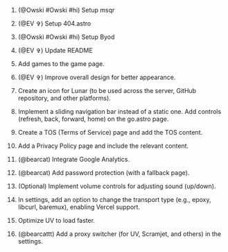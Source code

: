 1. (@Owski #Owski #hi)
   Setup msqr

2. (@EV ✞)
   Setup 404.astro

3. (@Owski #Owski #hi)
   Setup Byod

4. (@EV ✞)
   Update README

5. Add games to the game page.

6. (@EV ✞)
   Improve overall design for better appearance.

7. Create an icon for Lunar (to be used across the server, GitHub repository, and other platforms).

8. Implement a sliding navigation bar instead of a static one.
   Add controls (refresh, back, forward, home) on the go.astro page.

10. Create a TOS (Terms of Service) page and add the TOS content.

11. Add a Privacy Policy page and include the relevant content.

12. (@bearcat)
    Integrate Google Analytics.

13. (@bearcat)
    Add password protection (with a fallback page).

14. (Optional) Implement volume controls for adjusting sound (up/down).

15. In settings, add an option to change the transport type (e.g., epoxy, libcurl, baremux), enabling Vercel support.

16. Optimize UV to load faster.

17. (@bearcattt)
    Add a proxy switcher (for UV, Scramjet, and others) in the settings.
